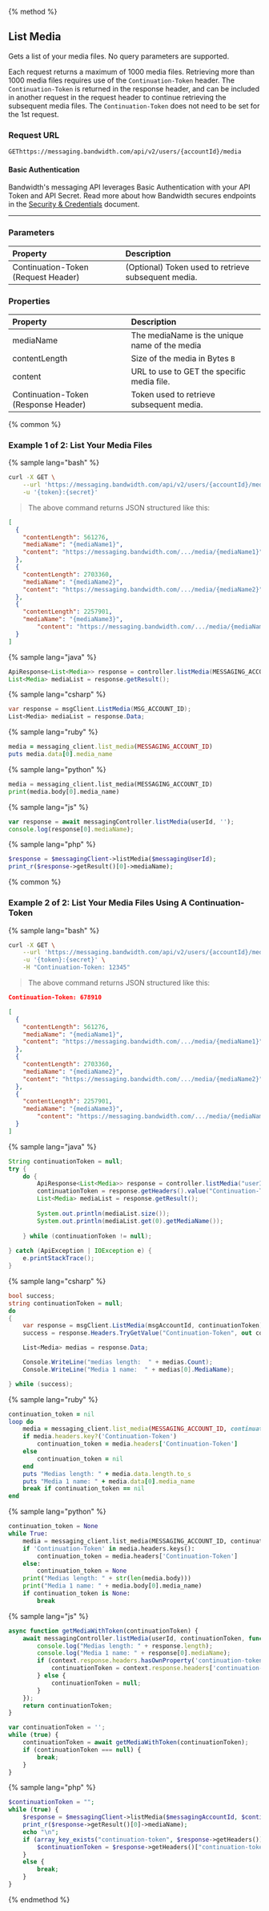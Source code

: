{% method %}

## List Media
Gets a list of your media files. No query parameters are supported.

Each request returns a maximum of 1000 media files. Retrieving more than 1000 media files requires use of the `Continuation-Token` header. The `Continuation-Token` is returned in the response header, and can be included in another request in the request header to continue retrieving the subsequent media files. The `Continuation-Token` does not need to be set for the 1st request.

### Request URL

<code class="get">GET</code>`https://messaging.bandwidth.com/api/v2/users/{accountId}/media`

#### Basic Authentication

Bandwidth's messaging API leverages Basic Authentication with your API Token and API Secret. Read more about how Bandwidth secures endpoints in the [Security & Credentials](../../../guides/accountCredentials.md) document.

---

### Parameters
| Property | Description |
|:---|:---|
| Continuation-Token (Request Header) | (Optional) Token used to retrieve subsequent media. |

### Properties
| Property      | Description                                   |
|:--------------|:----------------------------------------------|
| mediaName     | The mediaName is the unique name of the media |
| contentLength | Size of the media in Bytes `B`                |
| content       | URL to use to GET the specific media file.    |
| Continuation-Token (Response Header) | Token used to retrieve subsequent media. |

{% common %}

### Example 1 of 2: List Your Media Files


{% sample lang="bash" %}

```bash
curl -X GET \
    --url 'https://messaging.bandwidth.com/api/v2/users/{accountId}/media' \
    -u '{token}:{secret}'
```

> The above command returns JSON structured like this:

```json
[
  {
    "contentLength": 561276,
    "mediaName": "{mediaName1}",
    "content": "https://messaging.bandwidth.com/.../media/{mediaName1}"
  },
  {
    "contentLength": 2703360,
    "mediaName": "{mediaName2}",
    "content": "https://messaging.bandwidth.com/.../media/{mediaName2}"
  },
  {
    "contentLength": 2257901,
    "mediaName": "{mediaName3}",
        "content": "https://messaging.bandwidth.com/.../media/{mediaName3}"
  }
]
```

{% sample lang="java" %}

```java
ApiResponse<List<Media>> response = controller.listMedia(MESSAGING_ACCOUNT_ID, "");
List<Media> mediaList = response.getResult();
```

{% sample lang="csharp" %}

```csharp
var response = msgClient.ListMedia(MSG_ACCOUNT_ID);
List<Media> mediaList = response.Data;
```


{% sample lang="ruby" %}

```ruby
media = messaging_client.list_media(MESSAGING_ACCOUNT_ID)
puts media.data[0].media_name
```

{% sample lang="python" %}

```python
media = messaging_client.list_media(MESSAGING_ACCOUNT_ID)
print(media.body[0].media_name)
```

{% sample lang="js" %}

```js
var response = await messagingController.listMedia(userId, '');
console.log(response[0].mediaName);
```

{% sample lang="php" %}

```php
$response = $messagingClient->listMedia($messagingUserId);
print_r($response->getResult()[0]->mediaName);
```

{% common %}

### Example 2 of 2: List Your Media Files Using A Continuation-Token


{% sample lang="bash" %}

```bash
curl -X GET \
    --url 'https://messaging.bandwidth.com/api/v2/users/{accountId}/media' \
    -u '{token}:{secret}' \
    -H "Continuation-Token: 12345"
```

> The above command returns JSON structured like this:

```json
Continuation-Token: 678910

[
  {
    "contentLength": 561276,
    "mediaName": "{mediaName1}",
    "content": "https://messaging.bandwidth.com/.../media/{mediaName1}"
  },
  {
    "contentLength": 2703360,
    "mediaName": "{mediaName2}",
    "content": "https://messaging.bandwidth.com/.../media/{mediaName2}"
  },
  {
    "contentLength": 2257901,
    "mediaName": "{mediaName3}",
        "content": "https://messaging.bandwidth.com/.../media/{mediaName3}"
  }
]
```

{% sample lang="java" %}

```java
String continuationToken = null;
try {
    do {
        ApiResponse<List<Media>> response = controller.listMedia("userId", continuationToken);
        continuationToken = response.getHeaders().value("Continuation-Token");
        List<Media> mediaList = response.getResult();
        
        System.out.println(mediaList.size());
        System.out.println(mediaList.get(0).getMediaName());
        
    } while (continuationToken != null);
    
} catch (ApiException | IOException e) {
    e.printStackTrace();
}
```

{% sample lang="csharp" %}

```csharp
bool success;
string continuationToken = null;
do
{
    var response = msgClient.ListMedia(msgAccountId, continuationToken);
    success = response.Headers.TryGetValue("Continuation-Token", out continuationToken);

    List<Media> medias = response.Data;

    Console.WriteLine("medias length:  " + medias.Count);
    Console.WriteLine("Media 1 name:  " + medias[0].MediaName);

} while (success);
```


{% sample lang="ruby" %}

```ruby
continuation_token = nil
loop do
    media = messaging_client.list_media(MESSAGING_ACCOUNT_ID, continuation_token: continuation_token)
    if media.headers.key?('Continuation-Token')
        continuation_token = media.headers['Continuation-Token']
    else
        continuation_token = nil
    end
    puts "Medias length: " + media.data.length.to_s
    puts "Media 1 name: " + media.data[0].media_name
    break if continuation_token == nil
end
```

{% sample lang="python" %}

```python
continuation_token = None
while True:
    media = messaging_client.list_media(MESSAGING_ACCOUNT_ID, continuation_token=continuation_token)
    if 'Continuation-Token' in media.headers.keys():
        continuation_token = media.headers['Continuation-Token']
    else:
        continuation_token = None
    print("Medias length: " + str(len(media.body)))
    print("Media 1 name: " + media.body[0].media_name)
    if continuation_token is None:
        break
```

{% sample lang="js" %}

```js
async function getMediaWithToken(continuationToken) {
    await messagingController.listMedia(userId, continuationToken, function(error, response, context) {
        console.log("Medias length: " + response.length);
        console.log("Media 1 name: " + response[0].mediaName);
        if (context.response.headers.hasOwnProperty('continuation-token')) {
            continuationToken = context.response.headers['continuation-token'];
        } else {
            continuationToken = null;
        }
    });
    return continuationToken;
}

var continuationToken = '';
while (true) {
    continuationToken = await getMediaWithToken(continuationToken);
    if (continuationToken === null) {
        break;
    }
}
```

{% sample lang="php" %}

```php
$continuationToken = "";
while (true) {
    $response = $messagingClient->listMedia($messagingAccountId, $continuationToken);
    print_r($response->getResult()[0]->mediaName);
    echo "\n";
    if (array_key_exists("continuation-token", $response->getHeaders())) {
        $continuationToken = $response->getHeaders()["continuation-token"];
    }
    else {
        break;
    }
}
```

{% endmethod %}
